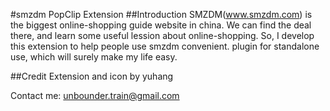 #smzdm PopClip Extension
##Introduction
SMZDM(www.smzdm.com) is the biggest online-shopping guide website in china. We can find the deal there, and learn some useful lession about online-shopping. So, I develop this extension to help people use smzdm convenient. 
plugin for standalone use, which will surely make my life easy.

##Credit
Extension and icon by yuhang

Contact me: unbounder.train@gmail.com